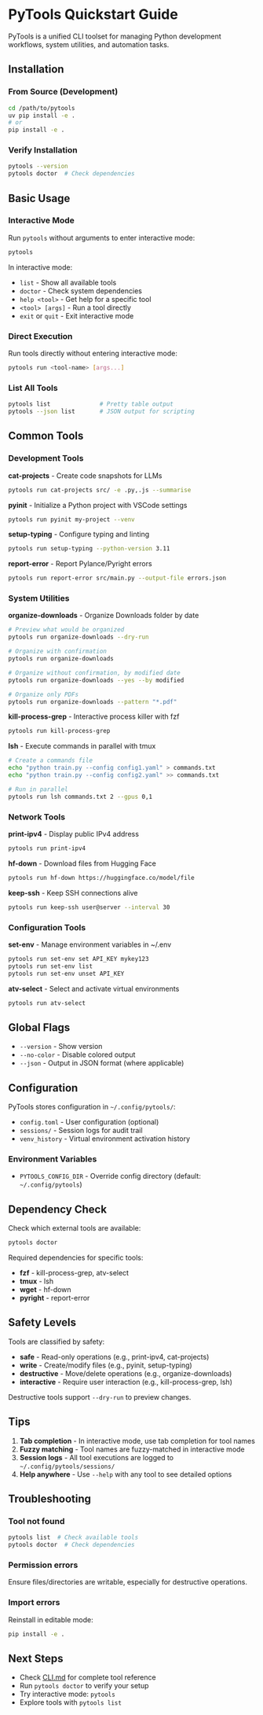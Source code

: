 # PyTools Quickstart Guide

PyTools is a unified CLI toolset for managing Python development workflows, system utilities, and automation tasks.

## Installation

### From Source (Development)

```bash
cd /path/to/pytools
uv pip install -e .
# or
pip install -e .
```

### Verify Installation

```bash
pytools --version
pytools doctor  # Check dependencies
```

## Basic Usage

### Interactive Mode

Run `pytools` without arguments to enter interactive mode:

```bash
pytools
```

In interactive mode:

- `list` - Show all available tools
- `doctor` - Check system dependencies
- `help <tool>` - Get help for a specific tool
- `<tool> [args]` - Run a tool directly
- `exit` or `quit` - Exit interactive mode

### Direct Execution

Run tools directly without entering interactive mode:

```bash
pytools run <tool-name> [args...]
```

### List All Tools

```bash
pytools list              # Pretty table output
pytools --json list       # JSON output for scripting
```

## Common Tools

### Development Tools

**cat-projects** - Create code snapshots for LLMs

```bash
pytools run cat-projects src/ -e .py,.js --summarise
```

**pyinit** - Initialize a Python project with VSCode settings

```bash
pytools run pyinit my-project --venv
```

**setup-typing** - Configure typing and linting

```bash
pytools run setup-typing --python-version 3.11
```

**report-error** - Report Pylance/Pyright errors

```bash
pytools run report-error src/main.py --output-file errors.json
```

### System Utilities

**organize-downloads** - Organize Downloads folder by date

```bash
# Preview what would be organized
pytools run organize-downloads --dry-run

# Organize with confirmation
pytools run organize-downloads

# Organize without confirmation, by modified date
pytools run organize-downloads --yes --by modified

# Organize only PDFs
pytools run organize-downloads --pattern "*.pdf"
```

**kill-process-grep** - Interactive process killer with fzf

```bash
pytools run kill-process-grep
```

**lsh** - Execute commands in parallel with tmux

```bash
# Create a commands file
echo "python train.py --config config1.yaml" > commands.txt
echo "python train.py --config config2.yaml" >> commands.txt

# Run in parallel
pytools run lsh commands.txt 2 --gpus 0,1
```

### Network Tools

**print-ipv4** - Display public IPv4 address

```bash
pytools run print-ipv4
```

**hf-down** - Download files from Hugging Face

```bash
pytools run hf-down https://huggingface.co/model/file
```

**keep-ssh** - Keep SSH connections alive

```bash
pytools run keep-ssh user@server --interval 30
```

### Configuration Tools

**set-env** - Manage environment variables in ~/.env

```bash
pytools run set-env set API_KEY mykey123
pytools run set-env list
pytools run set-env unset API_KEY
```

**atv-select** - Select and activate virtual environments

```bash
pytools run atv-select
```

## Global Flags

- `--version` - Show version
- `--no-color` - Disable colored output
- `--json` - Output in JSON format (where applicable)

## Configuration

PyTools stores configuration in `~/.config/pytools/`:

- `config.toml` - User configuration (optional)
- `sessions/` - Session logs for audit trail
- `venv_history` - Virtual environment activation history

### Environment Variables

- `PYTOOLS_CONFIG_DIR` - Override config directory (default: `~/.config/pytools`)

## Dependency Check

Check which external tools are available:

```bash
pytools doctor
```

Required dependencies for specific tools:

- **fzf** - kill-process-grep, atv-select
- **tmux** - lsh
- **wget** - hf-down
- **pyright** - report-error

## Safety Levels

Tools are classified by safety:

- **safe** - Read-only operations (e.g., print-ipv4, cat-projects)
- **write** - Create/modify files (e.g., pyinit, setup-typing)
- **destructive** - Move/delete operations (e.g., organize-downloads)
- **interactive** - Require user interaction (e.g., kill-process-grep, lsh)

Destructive tools support `--dry-run` to preview changes.

## Tips

1. **Tab completion** - In interactive mode, use tab completion for tool names
2. **Fuzzy matching** - Tool names are fuzzy-matched in interactive mode
3. **Session logs** - All tool executions are logged to `~/.config/pytools/sessions/`
4. **Help anywhere** - Use `--help` with any tool to see detailed options

## Troubleshooting

### Tool not found

```bash
pytools list  # Check available tools
pytools doctor  # Check dependencies
```

### Permission errors

Ensure files/directories are writable, especially for destructive operations.

### Import errors

Reinstall in editable mode:

```bash
pip install -e .
```

## Next Steps

- Check [CLI.md](CLI.md) for complete tool reference
- Run `pytools doctor` to verify your setup
- Try interactive mode: `pytools`
- Explore tools with `pytools list`
